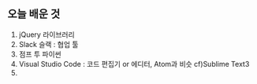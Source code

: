 ## 오늘 배운 것
1. jQuery 라이브러리  
2. Slack 슬랙 : 협업 툴  
3. 점프 투 파이썬
4. Visual Studio Code : 코드 편집기 or 에디터, Atom과 비슷 cf)Sublime Text3    
5.
